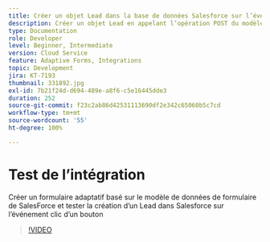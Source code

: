 ```yaml
---
title: Créer un objet Lead dans la base de données Salesforce sur l’événement clic d’un bouton
description: Créer un objet Lead en appelant l’opération POST du modèle de données de formulaire
type: Documentation
role: Developer
level: Beginner, Intermediate
version: Cloud Service
feature: Adaptive Forms, Integrations
topic: Development
jira: KT-7193
thumbnail: 331892.jpg
exl-id: 7b21f24d-d694-489e-a8f6-c5e16445dde3
duration: 252
source-git-commit: f23c2ab86d42531113690df2e342c65060b5c7cd
workflow-type: tm+mt
source-wordcount: '55'
ht-degree: 100%

---
```


# Test de l’intégration

Créer un formulaire adaptatif basé sur le modèle de données de formulaire de SalesForce et tester la création d’un Lead dans Salesforce sur l’événement clic d’un bouton

>[!VIDEO](https://video.tv.adobe.com/v/331892?quality=12&learn=on)
